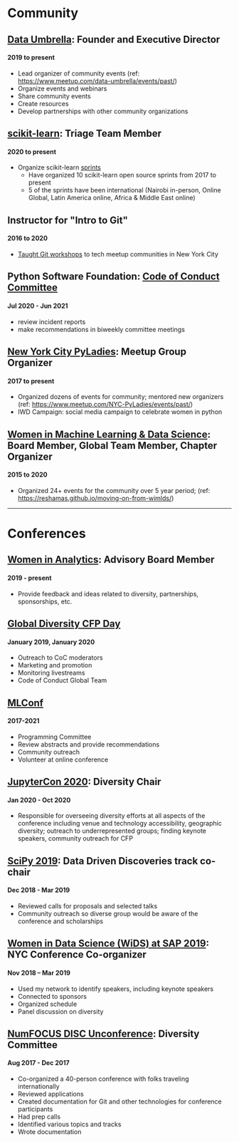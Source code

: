 
# Community 

## [Data Umbrella](https://www.dataumbrella.org/home):  Founder and Executive Director
#### 2019 to present
- Lead organizer of community events (ref:  https://www.meetup.com/data-umbrella/events/past/)
- Organize events and webinars
- Share community events
- Create resources
- Develop partnerships with other community organizations

## [scikit-learn](https://scikit-learn.org/stable/about.html):  Triage Team Member
#### 2020 to present
- Organize scikit-learn [sprints](https://www.dataumbrella.org/sprints/sprints)
  - Have organized 10 scikit-learn open source sprints from 2017 to present
  - 5 of the sprints have been international (Nairobi in-person, Online Global, Latin America online, Africa & Middle East online)

## Instructor for "Intro to Git"
#### 2016 to 2020
- [Taught Git workshops](https://github.com/reshamas/git-intro-workshop/blob/master/git-workshops.MD) to tech meetup communities in New York City

## Python Software Foundation: [Code of Conduct Committee](https://wiki.python.org/psf/ConductWG/Charter#List_of_Participants.2FWho_we_are)
#### Jul 2020 - Jun 2021
- review incident reports
- make recommendations in biweekly committee meetings

## [New York City PyLadies](https://nyc.pyladies.com):  Meetup Group Organizer
#### 2017 to present
- Organized dozens of events for community; mentored new organizers (ref: https://www.meetup.com/NYC-PyLadies/events/past/)
- IWD Campaign: social media campaign to celebrate women in python

## [Women in Machine Learning & Data Science](http://wimlds.org): Board Member, Global Team Member, Chapter Organizer
#### 2015 to 2020
- Organized 24+ events for the community over 5 year period; (ref:  https://reshamas.github.io/moving-on-from-wimlds/)


---

# Conferences

## [Women in Analytics](https://womeninanalytics.com): Advisory Board Member
#### 2019 - present
- Provide feedback and ideas related to diversity, partnerships, sponsorships, etc.


## [Global Diversity CFP Day](https://www.globaldiversitycfpday.com/)
#### January 2019, January 2020
- Outreach to CoC moderators
- Marketing and promotion
- Monitoring livestreams
- Code of Conduct Global Team

## [MLConf](https://mlconf.com)
#### 2017-2021
- Programming Committee
- Review abstracts and provide recommendations
- Community outreach
- Volunteer at online conference

## [JupyterCon 2020](https://jupytercon.com):  Diversity Chair
#### Jan 2020 - Oct 2020
- Responsible for overseeing diversity efforts at all aspects of the conference including venue and technology accessibility, geographic diversity; outreach to underrepresented groups; finding keynote speakers, community outreach for CFP

## [SciPy 2019](https://www.scipy2019.scipy.org/organisers):  Data Driven Discoveries track co-chair
#### Dec 2018 - Mar 2019
- Reviewed calls for proposals and selected talks
- Community outreach so diverse group would be aware of the conference and scholarships

## [Women in Data Science (WiDS) at SAP 2019](https://events.sap.com/us/widsnyc2019/en/home):  NYC Conference Co-organizer
#### Nov 2018 – Mar 2019 
- Used my network to identify speakers, including keynote speakers
- Connected to sponsors
- Organized schedule
- Panel discussion on diversity

## [NumFOCUS DISC Unconference](https://reshamas.github.io/on-receiving-2019-community-leadership-award-from-numfocus/): Diversity Committee
#### Aug 2017 - Dec 2017 
- Co-organized a 40-person conference with folks traveling internationally
- Reviewed applications
- Created documentation for Git and other technologies for conference participants
- Had prep calls
- Identified various topics and tracks 
- Wrote documentation

